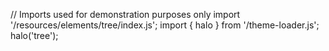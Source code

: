 <!--
type: template
name: tree
-->
// Imports used for demonstration purposes only
import '/resources/elements/tree/index.js';
import { halo } from '/theme-loader.js';
halo('tree');
